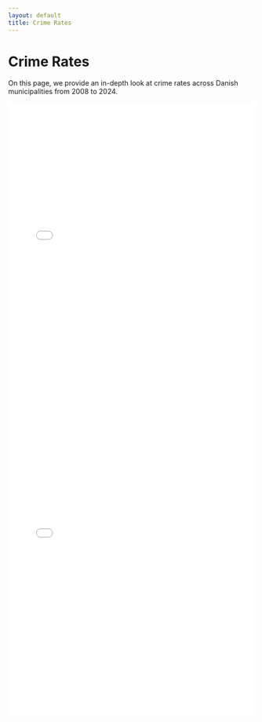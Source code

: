 ```yaml
---
layout: default
title: Crime Rates
---
```


# Crime Rates

On this page, we provide an in-depth look at crime rates across Danish municipalities from 2008 to 2024.

<iframe src="/crime_rates_plotly.html" width="100%" height="600" frameborder="0"></iframe>


<iframe src="/crime_rate_trends_top_bottom.html" width="100%" height="650" frameborder="0"></iframe>
